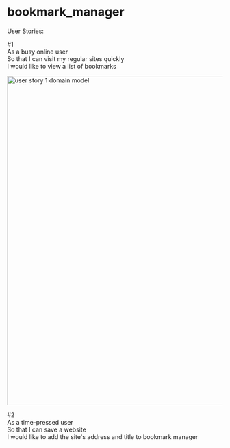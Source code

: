 # bookmark_manager


User Stories:

#1 <br />
As a busy online user <br />
So that I can visit my regular sites quickly <br />
I would like to view a list of bookmarks <br />

<img width="767" alt="user story 1 domain model" src="https://user-images.githubusercontent.com/45013014/51850556-dff46080-2319-11e9-9bf9-88ce4e681550.png">

#2 <br />
As a time-pressed user <br />
So that I can save a website <br />
I would like to add the site's address and title to bookmark manager <br />
